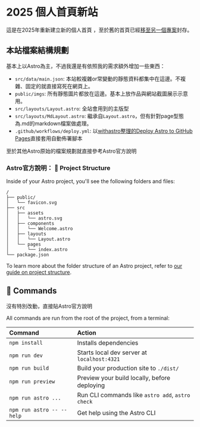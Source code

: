 2025 個人首頁新站
===

這是在2025年重新建立新的個人首頁 ，至於舊的首頁已經[移至另一個專案](https://github.com/chyuaner/chyuaner.github.io.old)封存。

## 本站檔案結構規劃
基本上以Astro為主，不過我還是有依照我的需求額外增加一些東西：
* `src/data/main.json`: 本站較複雜or常變動的靜態資料都集中在這邊。不複雜、固定的就直接寫死在網頁上。
* `public/imgs`: 所有靜態圖片都放在這邊。基本上放作品與網站截圖展示示意用。
* `src/layouts/Layout.astro`: 全站會用到的主版型
* `src/layouts/MdLayout.astro`: 繼承自`Layout.astro`，但有針對page型態為.md的markdown檔案做處理。
* `.github/workflows/deploy.yml`: 以[withastro整理的Deploy Astro to GitHub Pages](https://github.com/withastro/action)直接套用自動佈署腳本

至於其他Astro原始的檔案規劃就直接參考Astro官方說明

### Astro官方說明： 🚀 Project Structure

Inside of your Astro project, you'll see the following folders and files:

```text
/
├── public/
│   └── favicon.svg
├── src
│   ├── assets
│   │   └── astro.svg
│   ├── components
│   │   └── Welcome.astro
│   ├── layouts
│   │   └── Layout.astro
│   └── pages
│       └── index.astro
└── package.json
```

To learn more about the folder structure of an Astro project, refer to [our guide on project structure](https://docs.astro.build/en/basics/project-structure/).


## 🧞 Commands
沒有特別改動，直接貼Astro官方說明

All commands are run from the root of the project, from a terminal:

| Command                   | Action                                           |
| :------------------------ | :----------------------------------------------- |
| `npm install`             | Installs dependencies                            |
| `npm run dev`             | Starts local dev server at `localhost:4321`      |
| `npm run build`           | Build your production site to `./dist/`          |
| `npm run preview`         | Preview your build locally, before deploying     |
| `npm run astro ...`       | Run CLI commands like `astro add`, `astro check` |
| `npm run astro -- --help` | Get help using the Astro CLI                     |


